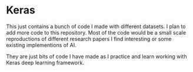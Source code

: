 # Keras
This just contains a bunch of code I made with different datasets.
I plan to add more code to this repository. Most of the code would be a small 
scale reproductions of different research papers I find interesting or
some existing implementions of AI.

They are just bits of code I have made as I practice and learn working with 
Keras deep learning framework.
